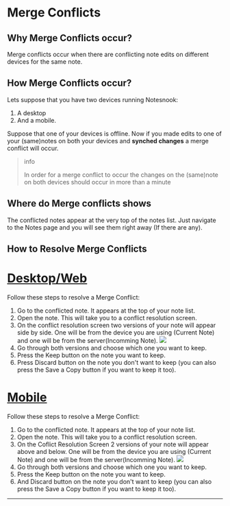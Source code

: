 # Merge Conflicts

## Why Merge Conflicts occur?
Merge conflicts occur when there are conflicting note edits on different devices for the same note. 

## How Merge Conflicts occur?
Lets suppose that you have two devices running Notesnook:

1. A desktop
2. And a mobile.

Suppose that one of your devices is offline. Now if you made edits to one of your (same)notes on both your devices and **synched changes** a merge conflict will occur.

> info
>
> In order  for a merge conflict to occur the changes on the (same)note on both devices should occur in more than a minute

## Where do Merge conflicts shows
The conflicted notes appear at the very top of the notes list. Just navigate to the Notes page and you will see them right away (If there are any).

## How to Resolve Merge Conflicts

# [Desktop/Web](#/tab/web)
Follow these steps to resolve a Merge Conflict:

1. Go to the conflicted note. It appears at the top of your note list.
2. Open the note. This will take you to a conflict resolution screen.
3. On the conflict resolution screen two versions of your note will appear side by side. One will be from the device you are using (Current Note) and one will be from the server(Incomming Note).
![](https://github.com/user-attachments/assets/7790bcd3-e87f-4a5e-a8e6-3fba1b3f3ab3)
5. Go through both versions and choose which one you want to keep.
6. Press the Keep button on the note you want to keep.
7. Press Discard button on the note you don't want to keep (you can also press the Save a Copy button if you want to keep it too).

# [Mobile](#/tab/mobile)
Follow these steps to resolve a Merge Conflict:

1. Go to the conflicted note. It appears at the top of your note list.
2. Open the note. This will take you to a conflict resolution screen.
3. On the Coflict Resolution Screen 2 versions of your note will appear above and below. One will be from the device you are using (Current Note) and one will be from the server(Incomming Note).
![](https://github.com/user-attachments/assets/58558f0e-6bf1-486d-a183-702dba54dcaf)
5. Go through both versions and choose which one you want to keep.
6. Press the Keep button on the note you want to keep.
7. And Discard button on the note you don't want to keep (you can also press the Save a Copy button if you want to keep it too).
---
